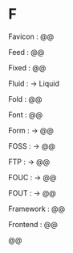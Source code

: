 # F

Favicon
: @@

Feed
: @@

Fixed
: @@

Fluid
: → Liquid

Fold
: @@

Font
: @@

Form
: → @@

FOSS
: → @@

FTP
: → @@

FOUC
: → @@

FOUT
: → @@

Framework
: @@

Frontend
: @@

@@